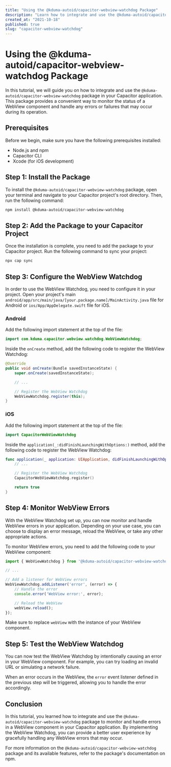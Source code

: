 ```yaml
---
title: "Using the @kduma-autoid/capacitor-webview-watchdog Package"
description: "Learn how to integrate and use the @kduma-autoid/capacitor-webview-watchdog package in your Capacitor application."
created_at: "2021-10-18"
published: true
slug: "capacitor-webview-watchdog"
---
```


# Using the @kduma-autoid/capacitor-webview-watchdog Package

In this tutorial, we will guide you on how to integrate and use the `@kduma-autoid/capacitor-webview-watchdog` package in your Capacitor application. This package provides a convenient way to monitor the status of a WebView component and handle any errors or failures that may occur during its operation.

## Prerequisites

Before we begin, make sure you have the following prerequisites installed:

- Node.js and npm
- Capacitor CLI
- Xcode (for iOS development)

## Step 1: Install the Package

To install the `@kduma-autoid/capacitor-webview-watchdog` package, open your terminal and navigate to your Capacitor project's root directory. Then, run the following command:

```bash
npm install @kduma-autoid/capacitor-webview-watchdog
```

## Step 2: Add the Package to your Capacitor Project

Once the installation is complete, you need to add the package to your Capacitor project. Run the following command to sync your project:

```bash
npx cap sync
```

## Step 3: Configure the WebView Watchdog

In order to use the WebView Watchdog, you need to configure it in your project. Open your project's main `android/app/src/main/java/[your.package.name]/MainActivity.java` file for Android or `ios/App/AppDelegate.swift` file for iOS.

### Android

Add the following import statement at the top of the file:

```java
import com.kduma.capacitor.webview.watchdog.WebViewWatchdog;
```

Inside the `onCreate` method, add the following code to register the WebView Watchdog:

```java
@Override
public void onCreate(Bundle savedInstanceState) {
    super.onCreate(savedInstanceState);

    // ...

    // Register the WebView Watchdog
    WebViewWatchdog.register(this);
}
```

### iOS

Add the following import statement at the top of the file:

```swift
import CapacitorWebViewWatchdog
```

Inside the `application(_:didFinishLaunchingWithOptions:)` method, add the following code to register the WebView Watchdog:

```swift
func application(_ application: UIApplication, didFinishLaunchingWithOptions launchOptions: [UIApplication.LaunchOptionsKey: Any]?) -> Bool {
    // ...

    // Register the WebView Watchdog
    CapacitorWebViewWatchdog.register()

    return true
}
```

## Step 4: Monitor WebView Errors

With the WebView Watchdog set up, you can now monitor and handle WebView errors in your application. Depending on your use case, you can choose to display an error message, reload the WebView, or take any other appropriate actions.

To monitor WebView errors, you need to add the following code to your WebView component:

```typescript
import { WebViewWatchdog } from '@kduma-autoid/capacitor-webview-watchdog';

// ...

// Add a listener for WebView errors
WebViewWatchdog.addListener('error', (error) => {
    // Handle the error
    console.error('WebView error:', error);

    // Reload the WebView
    webView.reload();
});
```

Make sure to replace `webView` with the instance of your WebView component.

## Step 5: Test the WebView Watchdog

You can now test the WebView Watchdog by intentionally causing an error in your WebView component. For example, you can try loading an invalid URL or simulating a network failure.

When an error occurs in the WebView, the `error` event listener defined in the previous step will be triggered, allowing you to handle the error accordingly.

## Conclusion

In this tutorial, you learned how to integrate and use the `@kduma-autoid/capacitor-webview-watchdog` package to monitor and handle errors in a WebView component in your Capacitor application. By implementing the WebView Watchdog, you can provide a better user experience by gracefully handling any WebView errors that may occur.

For more information on the `@kduma-autoid/capacitor-webview-watchdog` package and its available features, refer to the package's documentation on npm.

```